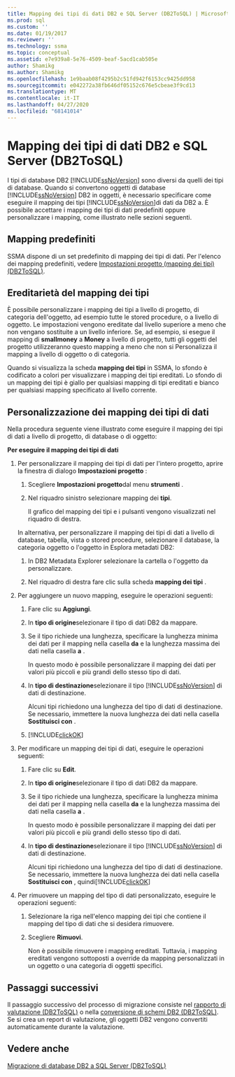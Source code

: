 ```yaml
---
title: Mapping dei tipi di dati DB2 e SQL Server (DB2ToSQL) | Microsoft Docs
ms.prod: sql
ms.custom: ''
ms.date: 01/19/2017
ms.reviewer: ''
ms.technology: ssma
ms.topic: conceptual
ms.assetid: e7e939a8-5e76-4509-beaf-5acd1cab505e
author: Shamikg
ms.author: Shamikg
ms.openlocfilehash: 1e9baab08f4295b2c51fd942f6153cc9425dd958
ms.sourcegitcommit: e042272a38fb646df05152c676e5cbeae3f9cd13
ms.translationtype: MT
ms.contentlocale: it-IT
ms.lasthandoff: 04/27/2020
ms.locfileid: "68141014"
---
```

# <a name="mapping-db2-and-sql-server-data-types-db2tosql"></a>Mapping dei tipi di dati DB2 e SQL Server (DB2ToSQL)
I tipi di database DB2 [!INCLUDE[ssNoVersion](../../includes/ssnoversion-md.md)] sono diversi da quelli dei tipi di database. Quando si convertono oggetti di database [!INCLUDE[ssNoVersion](../../includes/ssnoversion-md.md)] DB2 in oggetti, è necessario specificare come eseguire il mapping dei tipi [!INCLUDE[ssNoVersion](../../includes/ssnoversion-md.md)]di dati da DB2 a. È possibile accettare i mapping dei tipi di dati predefiniti oppure personalizzare i mapping, come illustrato nelle sezioni seguenti.  
  
## <a name="default-mappings"></a>Mapping predefiniti  
SSMA dispone di un set predefinito di mapping dei tipi di dati. Per l'elenco dei mapping predefiniti, vedere [Impostazioni progetto &#40;mapping dei tipi&#41; &#40;DB2ToSQL&#41;](../../ssma/db2/project-settings-type-mapping-db2tosql.md).  
  
## <a name="type-mapping-inheritance"></a>Ereditarietà del mapping dei tipi  
È possibile personalizzare i mapping dei tipi a livello di progetto, di categoria dell'oggetto, ad esempio tutte le stored procedure, o a livello di oggetto. Le impostazioni vengono ereditate dal livello superiore a meno che non vengano sostituite a un livello inferiore. Se, ad esempio, si esegue il mapping di **smallmoney** a **Money** a livello di progetto, tutti gli oggetti del progetto utilizzeranno questo mapping a meno che non si Personalizza il mapping a livello di oggetto o di categoria.  
  
Quando si visualizza la scheda **mapping dei tipi** in SSMA, lo sfondo è codificato a colori per visualizzare i mapping dei tipi ereditati. Lo sfondo di un mapping dei tipi è giallo per qualsiasi mapping di tipi ereditati e bianco per qualsiasi mapping specificato al livello corrente.  
  
## <a name="customizing-data-type-mappings"></a>Personalizzazione dei mapping dei tipi di dati  
Nella procedura seguente viene illustrato come eseguire il mapping dei tipi di dati a livello di progetto, di database o di oggetto:  
  
**Per eseguire il mapping dei tipi di dati**  
  
1.  Per personalizzare il mapping dei tipi di dati per l'intero progetto, aprire la finestra di dialogo **Impostazioni progetto** :  
  
    1.  Scegliere **Impostazioni progetto**dal menu **strumenti** .  
  
    2.  Nel riquadro sinistro selezionare mapping dei **tipi**.  
  
        Il grafico del mapping dei tipi e i pulsanti vengono visualizzati nel riquadro di destra.  
  
    In alternativa, per personalizzare il mapping dei tipi di dati a livello di database, tabella, vista o stored procedure, selezionare il database, la categoria oggetto o l'oggetto in Esplora metadati DB2:  
  
    1.  In DB2 Metadata Explorer selezionare la cartella o l'oggetto da personalizzare.  
  
    2.  Nel riquadro di destra fare clic sulla scheda **mapping dei tipi** .  
  
2.  Per aggiungere un nuovo mapping, eseguire le operazioni seguenti:  
  
    1.  Fare clic su **Aggiungi**.  
  
    2.  In **tipo di origine**selezionare il tipo di dati DB2 da mappare.  
  
    3.  Se il tipo richiede una lunghezza, specificare la lunghezza minima dei dati per il mapping nella casella **da** e la lunghezza massima dei dati nella casella **a** .  
  
        In questo modo è possibile personalizzare il mapping dei dati per valori più piccoli e più grandi dello stesso tipo di dati.  
  
    4.  In **tipo di destinazione**selezionare il tipo [!INCLUDE[ssNoVersion](../../includes/ssnoversion-md.md)] di dati di destinazione.  
  
        Alcuni tipi richiedono una lunghezza del tipo di dati di destinazione. Se necessario, immettere la nuova lunghezza dei dati nella casella **Sostituisci con** .  
  
    5.  [!INCLUDE[clickOK](../../includes/clickok-md.md)]  
  
3.  Per modificare un mapping dei tipi di dati, eseguire le operazioni seguenti:  
  
    1.  Fare clic su **Edit**.  
  
    2.  In **tipo di origine**selezionare il tipo di dati DB2 da mappare.  
  
    3.  Se il tipo richiede una lunghezza, specificare la lunghezza minima dei dati per il mapping nella casella **da** e la lunghezza massima dei dati nella casella **a** .  
  
        In questo modo è possibile personalizzare il mapping dei dati per valori più piccoli e più grandi dello stesso tipo di dati.  
  
    4.  In **tipo di destinazione**selezionare il tipo [!INCLUDE[ssNoVersion](../../includes/ssnoversion-md.md)] di dati di destinazione.  
  
        Alcuni tipi richiedono una lunghezza del tipo di dati di destinazione. Se necessario, immettere la nuova lunghezza dei dati nella casella **Sostituisci con** , quindi[!INCLUDE[clickOK](../../includes/clickok-md.md)]  
  
4.  Per rimuovere un mapping del tipo di dati personalizzato, eseguire le operazioni seguenti:  
  
    1.  Selezionare la riga nell'elenco mapping dei tipi che contiene il mapping del tipo di dati che si desidera rimuovere.  
  
    2.  Scegliere **Rimuovi**.  
  
        Non è possibile rimuovere i mapping ereditati. Tuttavia, i mapping ereditati vengono sottoposti a override da mapping personalizzati in un oggetto o una categoria di oggetti specifici.  
  
## <a name="next-steps"></a>Passaggi successivi  
Il passaggio successivo del processo di migrazione consiste nel [rapporto di valutazione &#40;DB2ToSQL&#41;](../../ssma/db2/assessment-report-db2tosql.md) o nella [conversione di schemi DB2 &#40;DB2ToSQL&#41;](../../ssma/db2/converting-db2-schemas-db2tosql.md). Se si crea un report di valutazione, gli oggetti DB2 vengono convertiti automaticamente durante la valutazione.  
  
## <a name="see-also"></a>Vedere anche  
[Migrazione di database DB2 a SQL Server &#40;DB2ToSQL&#41;](../../ssma/db2/migrating-db2-databases-to-sql-server-db2tosql.md)  
  
